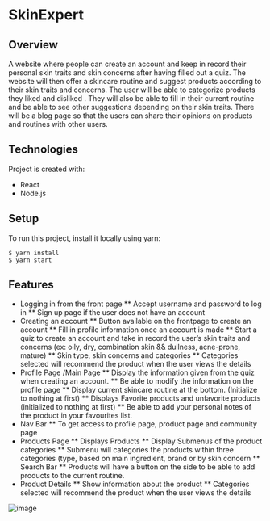 # SkinExpert

## Overview

 A website where people can create an account and keep in record their  personal skin traits and skin concerns after having filled out a quiz. The website will then offer a skincare routine and suggest products according to their skin traits and concerns. The user will be able to categorize products they liked and disliked . They will also be able to fill in their current routine and be able to see other suggestions depending on their skin traits. There will be a blog page so that the users  can share their opinions on products and routines with other users.

## Technologies
Project is created with:
* React
* Node.js

## Setup
To run this project, install it locally using yarn:

```
$ yarn install
$ yarn start
```

## Features

*	Logging in from the front page
**	Accept username and password to log in
**	Sign up page if the user does not have an account
*	Creating an account 
**	Button available on the frontpage to create an account 
**	Fill in profile information once an account is made
**	Start a quiz to create an account and take in record the user’s skin traits and concerns (ex: oily, dry, combination skin && dullness, acne-prone, mature)
**	Skin type, skin concerns and categories
**	Categories selected will recommend the product when the user views the details
* Profile Page /Main Page
**	Display the information given from the quiz when creating an account. 
**	Be able to modify the information on the profile page
**	Display current skincare routine at the bottom. (Initialize to nothing at first)
**	Displays Favorite products and unfavorite products (initialized to nothing at first)
**	Be able to add your personal notes of the product in your favourites list. 
*	Nav Bar
**	To get access to profile page, product page and community page
*	Products Page 
**	Displays Products 
**	Display Submenus of the product categories 
**	Submenu will categories the products within three categories (type, based on main ingredient, brand or by skin concern
**	Search Bar 
**	Products will have a button on the side to be able to add products to the current routine.
*	Product Details
**	Show information about the product
**	Categories selected will recommend the product when the user views the details

![image](https://user-images.githubusercontent.com/112522997/211119840-4156456e-e3f7-452a-923e-5388e6d16898.png)

